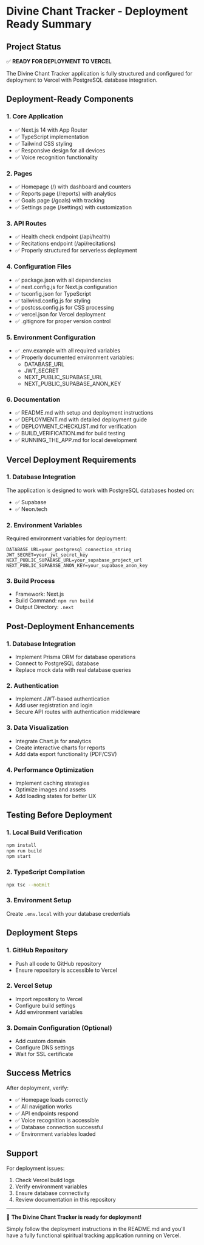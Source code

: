 # Divine Chant Tracker - Deployment Ready Summary

## Project Status

✅ **READY FOR DEPLOYMENT TO VERCEL**

The Divine Chant Tracker application is fully structured and configured for deployment to Vercel with PostgreSQL database integration.

## Deployment-Ready Components

### 1. Core Application
- ✅ Next.js 14 with App Router
- ✅ TypeScript implementation
- ✅ Tailwind CSS styling
- ✅ Responsive design for all devices
- ✅ Voice recognition functionality

### 2. Pages
- ✅ Homepage (/) with dashboard and counters
- ✅ Reports page (/reports) with analytics
- ✅ Goals page (/goals) with tracking
- ✅ Settings page (/settings) with customization

### 3. API Routes
- ✅ Health check endpoint (/api/health)
- ✅ Recitations endpoint (/api/recitations)
- ✅ Properly structured for serverless deployment

### 4. Configuration Files
- ✅ package.json with all dependencies
- ✅ next.config.js for Next.js configuration
- ✅ tsconfig.json for TypeScript
- ✅ tailwind.config.js for styling
- ✅ postcss.config.js for CSS processing
- ✅ vercel.json for Vercel deployment
- ✅ .gitignore for proper version control

### 5. Environment Configuration
- ✅ .env.example with all required variables
- ✅ Properly documented environment variables:
  - DATABASE_URL
  - JWT_SECRET
  - NEXT_PUBLIC_SUPABASE_URL
  - NEXT_PUBLIC_SUPABASE_ANON_KEY

### 6. Documentation
- ✅ README.md with setup and deployment instructions
- ✅ DEPLOYMENT.md with detailed deployment guide
- ✅ DEPLOYMENT_CHECKLIST.md for verification
- ✅ BUILD_VERIFICATION.md for build testing
- ✅ RUNNING_THE_APP.md for local development

## Vercel Deployment Requirements

### 1. Database Integration
The application is designed to work with PostgreSQL databases hosted on:
- ✅ Supabase
- ✅ Neon.tech

### 2. Environment Variables
Required environment variables for deployment:
```
DATABASE_URL=your_postgresql_connection_string
JWT_SECRET=your_jwt_secret_key
NEXT_PUBLIC_SUPABASE_URL=your_supabase_project_url
NEXT_PUBLIC_SUPABASE_ANON_KEY=your_supabase_anon_key
```

### 3. Build Process
- Framework: Next.js
- Build Command: `npm run build`
- Output Directory: `.next`

## Post-Deployment Enhancements

### 1. Database Integration
- Implement Prisma ORM for database operations
- Connect to PostgreSQL database
- Replace mock data with real database queries

### 2. Authentication
- Implement JWT-based authentication
- Add user registration and login
- Secure API routes with authentication middleware

### 3. Data Visualization
- Integrate Chart.js for analytics
- Create interactive charts for reports
- Add data export functionality (PDF/CSV)

### 4. Performance Optimization
- Implement caching strategies
- Optimize images and assets
- Add loading states for better UX

## Testing Before Deployment

### 1. Local Build Verification
```bash
npm install
npm run build
npm start
```

### 2. TypeScript Compilation
```bash
npx tsc --noEmit
```

### 3. Environment Setup
Create `.env.local` with your database credentials

## Deployment Steps

### 1. GitHub Repository
- Push all code to GitHub repository
- Ensure repository is accessible to Vercel

### 2. Vercel Setup
- Import repository to Vercel
- Configure build settings
- Add environment variables

### 3. Domain Configuration (Optional)
- Add custom domain
- Configure DNS settings
- Wait for SSL certificate

## Success Metrics

After deployment, verify:
- ✅ Homepage loads correctly
- ✅ All navigation works
- ✅ API endpoints respond
- ✅ Voice recognition is accessible
- ✅ Database connection successful
- ✅ Environment variables loaded

## Support

For deployment issues:
1. Check Vercel build logs
2. Verify environment variables
3. Ensure database connectivity
4. Review documentation in this repository

---

🎉 **The Divine Chant Tracker is ready for deployment!** 

Simply follow the deployment instructions in the README.md and you'll have a fully functional spiritual tracking application running on Vercel.